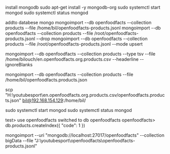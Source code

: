 install mongodb
sudo apt-get install -y mongodb-org
sudo systemctl start mongod
sudo systemctl status mongod

addto databese mongo
mongoimport --db openfoodfacts --collection products --file /home/bil/openfoodfacts-products.jsonl
mongoimport --db openfoodfacts --collection products --file /root/openfoodfacts-products.jsonl --drop
mongoimport --db openfoodfacts --collection products --file /root/openfoodfacts-products.jsonl --mode upsert

mongoimport --db openfoodfacts --collection products --type tsv --file /home/bilouch/en.openfoodfacts.org.products.csv --headerline --ignoreBlanks

mongoimport --db openfoodfacts --collection products --file /home/bil/openfoodfacts.products.json

scp "H:\youtubesport\en.openfoodfacts.org.products.csv/openfoodfacts.products.json" bil@192.168.154.129:/home/bil/


sudo systemctl start mongod
sudo systemctl status mongod

test> use openfoodfacts
switched to db openfoodfacts
openfoodfacts> db.products.createIndex({ "code": 1 })

mongoimport --uri "mongodb://localhost:27017/openfoodfacts" --collection bigData --file "J:\youtubesport\openfoodfacts\openfoodfacts-products.jsonl"
